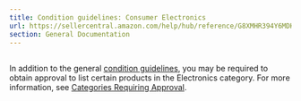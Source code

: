 ```yaml
---
title: Condition guidelines: Consumer Electronics
url: https://sellercentral.amazon.com/help/hub/reference/G8XMHR394Y6MDH2V
section: General Documentation
---
```


##

In addition to the general [condition guidelines](/gp/help/G200339950), you
may be required to obtain approval to list certain products in the Electronics
category. For more information, see [Categories Requiring
Approval](/gp/help/G200333160).

